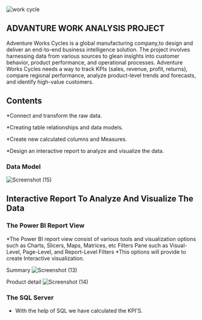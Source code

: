 ![work cycle](https://github.com/Pratiksha7887/adventure-Work-Cycles-Project/assets/157275594/4dda481d-7950-486f-9970-665edd48d0ec)

## ADVANTURE WORK ANALYSIS PROJECT

Adventure Works Cycles is a global manufacturing company,to design and deliver an end-to-end business intelligence solution. The project involves harnessing data from 
various sources to glean insights into customer behavior, product performance, and operational processes.
Adventure Works Cycles needs a way to track KPIs (sales, revenue, profit, returns), compare regional performance, analyze product-level trends and forecasts, 
and identify high-value customers.

## Contents
*Connect and transform the raw data.

*Creating table relationships and data models.

*Create new calculated columns and Measures.

*Design an interactive report to analyze and visualize the data.

### Data Model

![Screenshot (15)](https://github.com/Pratiksha7887/adventure-Work-Cycles-Project/assets/157275594/38e08f89-fd3d-4bba-9ad7-e73d01d90f91)

## Interactive Report To Analyze And Visualize The Data

### The Power BI Report View

*The Power BI report view consist of various tools and visualization options such as Charts, Slicers, Maps, Matrices, etc Filters Pane such as Visual-Level, Page-Level, and Report-Level Filters
*This options will provide to create Interactive visualization.

Summary
![Screenshot (13)](https://github.com/Pratiksha7887/adventure-Work-Cycles-Project/assets/157275594/863dd599-089f-49e0-8a80-4f6d27578ccc)

Product detail
![Screenshot (14)](https://github.com/Pratiksha7887/adventure-Work-Cycles-Project/assets/157275594/13fb0fb8-7396-4a2e-b966-796b728eca48)

### The SQL Server
* With the help of SQL we have calculated the KPI'S.


